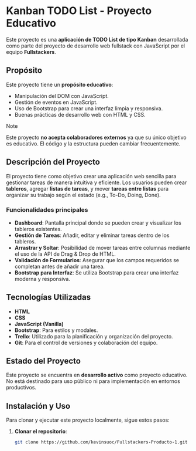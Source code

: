 # Kanban TODO List - Proyecto Educativo

Este proyecto es una **aplicación de TODO List de tipo Kanban** desarrollada como parte del proyecto de desarrollo web fullstack con JavaScript por el equipo **Fullstackers**.

## Propósito

Este proyecto tiene un **propósito educativo**:

- Manipulación del DOM con JavaScript.
- Gestión de eventos en JavaScript.
- Uso de Bootstrap para crear una interfaz limpia y responsiva.
- Buenas prácticas de desarrollo web con HTML y CSS.

> [!NOTE]  
> Este proyecto **no acepta colaboradores externos** ya que su único objetivo es educativo. El código y la estructura pueden cambiar frecuentemente.

## Descripción del Proyecto

El proyecto tiene como objetivo crear una aplicación web sencilla para gestionar tareas de manera intuitiva y eficiente. Los usuarios pueden crear **tableros**, agregar **listas de tareas**, y mover **tareas entre listas** para organizar su trabajo según el estado (e.g., To-Do, Doing, Done).

### Funcionalidades principales

- **Dashboard**: Pantalla principal donde se pueden crear y visualizar los tableros existentes.
- **Gestión de Tareas**: Añadir, editar y eliminar tareas dentro de los tableros.
- **Arrastrar y Soltar**: Posibilidad de mover tareas entre columnas mediante el uso de la API de Drag & Drop de HTML.
- **Validación de Formularios**: Asegurar que los campos requeridos se completan antes de añadir una tarea.
- **Bootstrap para Interfaz**: Se utiliza Bootstrap para crear una interfaz moderna y responsiva.

## Tecnologías Utilizadas

- **HTML**
- **CSS**
- **JavaScript (Vanilla)**
- **Bootstrap**: Para estilos y modales.
- **Trello**: Utilizado para la planificación y organización del proyecto.
- **Git**: Para el control de versiones y colaboración del equipo.

## Estado del Proyecto

Este proyecto se encuentra en **desarrollo activo** como proyecto educativo. No está destinado para uso público ni para implementación en entornos productivos.

## Instalación y Uso

Para clonar y ejecutar este proyecto localmente, sigue estos pasos:

1. **Clonar el repositorio**:
   ```sh
   git clone https://github.com/kevinsuoc/Fullstackers-Producto-1.git


